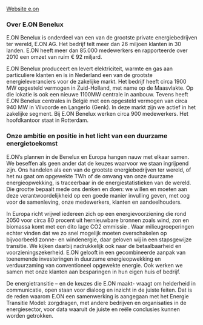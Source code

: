 [Website e.on](http://www.eon-benelux.com)

### Over E.ON Benelux
E.ON Benelux is onderdeel van een van de grootste private energiebedrijven ter wereld, E.ON AG. Het bedrijf telt meer dan 26 miljoen klanten in 30 landen. E.ON heeft meer dan 85.000 medewerkers en rapporteerde over 2010 een omzet van ruim € 92 miljard.

E.ON Benelux produceert en levert elektriciteit, warmte en gas aan particuliere klanten en is in Nederland een van de grootste energieleveranciers voor de zakelijke markt. Het bedrijf heeft circa 1900 MW opgesteld vermogen in Zuid-Holland, met name op de Maasvlakte. Op die lokatie is ook een nieuwe 1100MW centrale in aanbouw. Tevens heeft E.ON Benelux centrales in België met een opgesteld vermogen van circa 940 MW in Vilvoorde en Langerlo (Genk). In deze markt zijn we actief in het zakelijke segment. Bij E.ON Benelux werken circa 900 medewerkers. Het hoofdkantoor staat in Rotterdam.

### Onze ambitie en positie in het licht van een duurzame energietoekomst
E.ON’s plannen in de Benelux en Europa hangen nauw met elkaar samen. We beseffen als geen ander dat de keuzes waarvoor we staan ingrijpend zijn. Ons handelen als een van de grootste energiebedrijven ter wereld, of het nu gaat om opgewekte TWh of de omvang van onze duurzame energieopwekking, is traceerbaar in de energiestatistieken van de wereld. Die grootte bepaalt mede ons denken en doen: we willen en moeten aan deze verantwoordelijkheid op een goede manier invulling geven, met oog voor de samenleving, onze medewerkers, klanten en aandeelhouders.

In Europa richt vrijwel iedereen zich op een energievoorziening die rond 2050 voor circa 80 procent uit hernieuwbare bronnen zoals wind, zon en biomassa komt met een dito lage CO2 emmissie . Waar milieugroeperingen echter vinden dat we zo snel mogelijk moeten overschakelen op bijvoorbeeld zonne- en windenergie, daar geloven wij in een stapsgewijze transitie. We kijken daarbij nadrukkelijk ook naar de betaalbaarheid en voorzieningszekerheid. E.ON gelooft in een gecombineerde aanpak van toenemende investeringen in duurzame energieopwekking en verduurzaming van conventioneel opgewekte energie. Ook werken we samen met onze klanten aan besparingen in hun eigen huis of bedrijf.

De energietransitie – en de keuzes die E.ON maakt- vraagt om helderheid in communicatie, open staan voor dialoog en inzicht in de juiste feiten. Dat is de reden waarom E.ON een samenwerking is aangegaan met het Energie Transitie Model: zorgdragen, met andere bedrijven en organisaties in de energiesector, voor data waaruit de juiste en reële conclusies kunnen worden getrokken.
